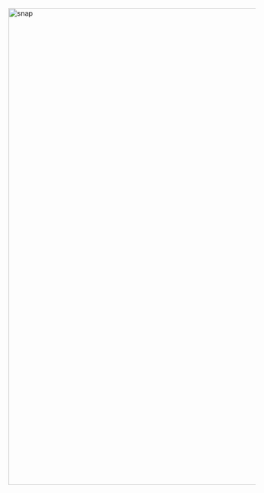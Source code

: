 <img width="1918" height="972" alt="snap" src="https://github.com/user-attachments/assets/3dc74f8b-69b8-459e-9e18-1b1aabcd45d8" />


